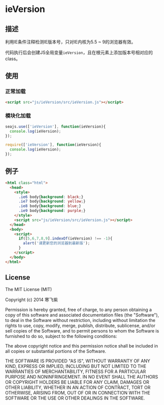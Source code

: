 ieVersion
=========

## 描述

利用IE条件注释检测IE版本号，只对IE内核为5.5 ~ 9的浏览器有效。

代码执行后会创建JS全局变量`ieVersion`，且在根元素上添加版本号相对应的class。

## 使用

### 正常加载
```html
<script src="js/ieVersion/src/ieVersion.js"></script>
```

### 模块化加载
```javascript
seajs.use(['ieVersion'], function(ieVersion){
  console.log(ieVersion);
});

require(['ieVersion'], function(ieVersion){
  console.log(ieVersion);
});
```

## 例子

```html
<html class="html">
  <head>
    <style>
      .ie6 body{background: black;}
      .ie7 body{background: yellow;}
      .ie8 body{background: blue;}
      .ie9 body{background: purple;}
    </style>
    <script src="js/ieVersion/src/ieVersion.js"></script>
  </head>
  <body>
    <script>
      if([5,6,7,8,9].indexOf(ieVersion) !== -1){
        alert('请更新您的浏览器到最新版');
      }
    </script>
  </body>
</html>
```

## License

The MIT License (MIT)

Copyright (c) 2014 寒飞紫

Permission is hereby granted, free of charge, to any person obtaining a copy of
this software and associated documentation files (the "Software"), to deal in
the Software without restriction, including without limitation the rights to
use, copy, modify, merge, publish, distribute, sublicense, and/or sell copies of
the Software, and to permit persons to whom the Software is furnished to do so,
subject to the following conditions:

The above copyright notice and this permission notice shall be included in all
copies or substantial portions of the Software.

THE SOFTWARE IS PROVIDED "AS IS", WITHOUT WARRANTY OF ANY KIND, EXPRESS OR
IMPLIED, INCLUDING BUT NOT LIMITED TO THE WARRANTIES OF MERCHANTABILITY, FITNESS
FOR A PARTICULAR PURPOSE AND NONINFRINGEMENT. IN NO EVENT SHALL THE AUTHORS OR
COPYRIGHT HOLDERS BE LIABLE FOR ANY CLAIM, DAMAGES OR OTHER LIABILITY, WHETHER
IN AN ACTION OF CONTRACT, TORT OR OTHERWISE, ARISING FROM, OUT OF OR IN
CONNECTION WITH THE SOFTWARE OR THE USE OR OTHER DEALINGS IN THE SOFTWARE.